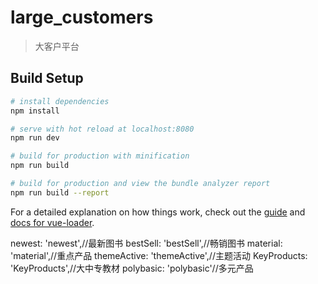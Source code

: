 # large_customers

> 大客户平台

## Build Setup

```bash
# install dependencies
npm install

# serve with hot reload at localhost:8080
npm run dev

# build for production with minification
npm run build

# build for production and view the bundle analyzer report
npm run build --report
```

For a detailed explanation on how things work, check out the [guide](http://vuejs-templates.github.io/webpack/) and [docs for vue-loader](http://vuejs.github.io/vue-loader).

  newest: 'newest',//最新图书
  bestSell: 'bestSell',//畅销图书
  material: 'material',//重点产品
  themeActive: 'themeActive',//主题活动
  KeyProducts: 'KeyProducts',//大中专教材
  polybasic: 'polybasic'//多元产品
